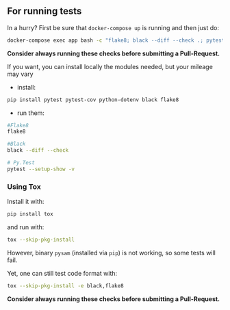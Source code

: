 ## For running tests
In a hurry? First be sure that `docker-compose up` is running and then just do:
```bash
docker-compose exec app bash -c "flake8; black --diff --check .; pytest"
```

**Consider always running these checks before submitting a Pull-Request.**

If you want, you can install locally the modules needed, but your mileage may vary

- install:

```bash
pip install pytest pytest-cov python-dotenv black flake8
```

- run them:
```bash
#Flake8
flake8

#Black
black --diff --check

# Py.Test
pytest --setup-show -v
```

### Using Tox
Install it with:
```bash
pip install tox
```
and run with:
```bash
tox --skip-pkg-install
```
However, binary `pysam` (installed via `pip`) is not working, so some tests will fail.

Yet, one can still test code format with:
```bash
tox --skip-pkg-install -e black,flake8
```
**Consider always running these checks before submitting a Pull-Request.**
